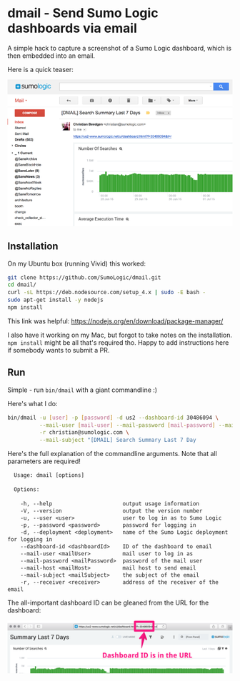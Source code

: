 # dmail - Send Sumo Logic dashboards via email

A simple hack to capture a screenshot of a Sumo Logic dashboard, which is then embedded into an email.

Here is a quick teaser:

![Teaser](images/sample.png)

## Installation

On my Ubuntu box (running Vivid) this worked:

```bash
git clone https://github.com/SumoLogic/dmail.git
cd dmail/
curl -sL https://deb.nodesource.com/setup_4.x | sudo -E bash -
sudo apt-get install -y nodejs
npm install
```

This link was helpful: https://nodejs.org/en/download/package-manager/

I also have it working on my Mac, but forgot to take notes on the installation. `npm install` might be all that's required tho. Happy to add instructions here if somebody wants to submit a PR.

## Run

Simple - run `bin/dmail` with a giant commandline :)

Here's what I do:

```bash
bin/dmail -u [user] -p [password] -d us2 --dashboard-id 30486094 \
          --mail-user [mail-user] --mail-password [mail-password] --mail-host smtp.gmail.com \
          -r christian@sumologic.com \
          --mail-subject "[DMAIL] Search Summary Last 7 Day
```

Here's the full explanation of the commandline arguments. Note that all parameters are required!

```
  Usage: dmail [options]

  Options:

    -h, --help                      output usage information
    -V, --version                   output the version number
    -u, --user <user>               user to log in as to Sumo Logic
    -p, --password <password>       password for logging in
    -d, --deployment <deployment>   name of the Sumo Logic deployment for logging in
    --dashboard-id <dashboardId>    ID of the dashboard to email
    --mail-user <mailUser>          mail user to log in as
    --mail-password <mailPassword>  password of the mail user
    --mail-host <mailHost>          mail host to send email
    --mail-subject <mailSubject>    the subject of the email
    -r, --receiver <receiver>       address of the receiver of the email
```

The all-important dashboard ID can be gleaned from the URL for the dashboard:

![Teaser](images/dashboard-id.png)
